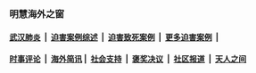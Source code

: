 
### 明慧海外之窗

####  [武汉肺炎](indexes/365.md?t=04041700) &nbsp;|&nbsp;  [迫害案例综述](indexes/328.md?t=04041700) &nbsp;|&nbsp; [迫害致死案例](indexes/277.md?t=04041700)  &nbsp;|&nbsp; [更多迫害案例](indexes/81.md?t=04041700)  &nbsp;|&nbsp; 
####  [时事评论](indexes/19.md?t=04041700) &nbsp;|&nbsp; [海外简讯](indexes/245.md?t=04041700)&nbsp;|&nbsp;  [社会支持](indexes/140.md?t=04041700) &nbsp;|&nbsp; [褒奖决议](indexes/282.md?t=04041700) &nbsp;|&nbsp; [社区报道](indexes/91.md?t=04041700)  &nbsp;|&nbsp; [天人之间](indexes/78.md?t=04041700) 


